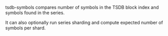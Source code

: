 tsdb-symbols compares number of symbols in the TSDB block index and symbols found in the series.

It can also optionally run series sharding and compute expected number of symbols per shard.
